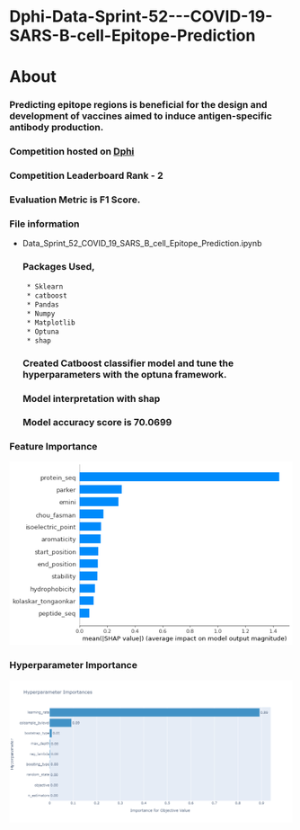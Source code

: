 # Dphi-Data-Sprint-52---COVID-19-SARS-B-cell-Epitope-Prediction

# About

### Predicting epitope regions is beneficial for the design and development of vaccines aimed to induce antigen-specific antibody production.

### Competition hosted on <a href="https://dphi.tech/challenges/data-sprint-52-covid-19-sars-b-cell-epitope-prediction/169/overview/about"> Dphi </a>

### Competition Leaderboard Rank - 2 

### Evaluation Metric is F1 Score.

### File information

 * Data_Sprint_52_COVID_19_SARS_B_cell_Epitope_Prediction.ipynb
    ### Packages Used,
        * Sklearn
        * catboost
        * Pandas
        * Numpy
        * Matplotlib
        * Optuna
        * shap
  
     ### Created Catboost classifier model and tune the hyperparameters with the optuna framework.
     ### Model interpretation with shap
     ### Model accuracy score is 70.0699
     
     
### Feature Importance     

![Alt text](https://github.com/hariprasath-v/Dphi-Data-Sprint-52---COVID-19-SARS-B-cell-Epitope-Prediction/blob/AnalyticsVidhya-ML-DS-Competition/Feature%20%20Importance.png)

### Hyperparameter Importance

![Alt text](https://github.com/hariprasath-v/Dphi-Data-Sprint-52---COVID-19-SARS-B-cell-Epitope-Prediction/blob/AnalyticsVidhya-ML-DS-Competition/Hyperparameter%20Importance.png)
    

